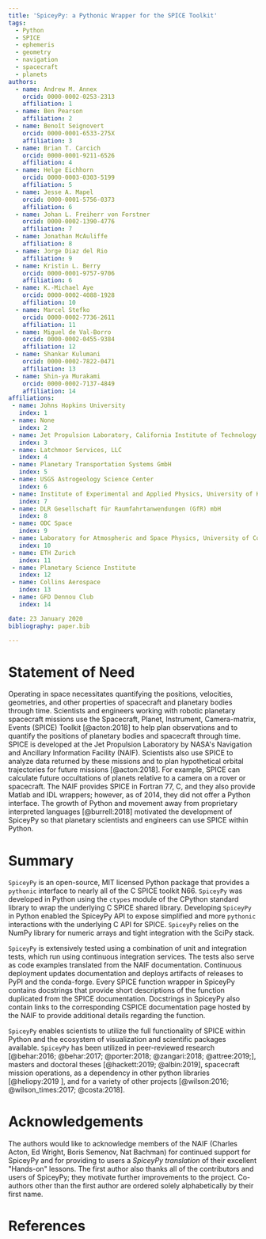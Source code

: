 ```yaml
---
title: 'SpiceyPy: a Pythonic Wrapper for the SPICE Toolkit'
tags:
  - Python
  - SPICE
  - ephemeris
  - geometry
  - navigation
  - spacecraft
  - planets
authors:
  - name: Andrew M. Annex
    orcid: 0000-0002-0253-2313
    affiliation: 1
  - name: Ben Pearson
    affiliation: 2
  - name: Benoît Seignovert
    orcid: 0000-0001-6533-275X
    affiliation: 3
  - name: Brian T. Carcich
    orcid: 0000-0001-9211-6526
    affiliation: 4
  - name: Helge Eichhorn
    orcid: 0000-0003-0303-5199
    affiliation: 5
  - name: Jesse A. Mapel
    orcid: 0000-0001-5756-0373
    affiliation: 6
  - name: Johan L. Freiherr von Forstner
    orcid: 0000-0002-1390-4776
    affiliation: 7
  - name: Jonathan McAuliffe
    affiliation: 8
  - name: Jorge Diaz del Rio
    affiliation: 9
  - name: Kristin L. Berry
    orcid: 0000-0001-9757-9706
    affiliation: 6
  - name: K.-Michael Aye
    orcid: 0000-0002-4088-1928
    affiliation: 10
  - name: Marcel Stefko
    orcid: 0000-0002-7736-2611
    affiliation: 11
  - name: Miguel de Val-Borro
    orcid: 0000-0002-0455-9384
    affiliation: 12
  - name: Shankar Kulumani
    orcid: 0000-0002-7822-0471
    affiliation: 13
  - name: Shin-ya Murakami
    orcid: 0000-0002-7137-4849
    affiliation: 14
affiliations:
 - name: Johns Hopkins University
   index: 1
 - name: None
   index: 2
 - name: Jet Propulsion Laboratory, California Institute of Technology
   index: 3
 - name: Latchmoor Services, LLC
   index: 4
 - name: Planetary Transportation Systems GmbH
   index: 5
 - name: USGS Astrogeology Science Center
   index: 6
 - name: Institute of Experimental and Applied Physics, University of Kiel
   index: 7
 - name: DLR Gesellschaft für Raumfahrtanwendungen (GfR) mbH
   index: 8
 - name: ODC Space
   index: 9
 - name: Laboratory for Atmospheric and Space Physics, University of Colorado
   index: 10
 - name: ETH Zurich
   index: 11
 - name: Planetary Science Institute
   index: 12
 - name: Collins Aerospace
   index: 13
 - name: GFD Dennou Club
   index: 14

date: 23 January 2020
bibliography: paper.bib

---
```

# Statement of Need

Operating in space necessitates quantifying the positions, velocities, geometries, and other properties of spacecraft and planetary
 bodies through time. 
Scientists and engineers working with robotic planetary spacecraft missions use the Spacecraft, Planet, Instrument, Camera-matrix, Events
 (SPICE) Toolkit [@acton:2018] to help plan observations and to quantify the positions of planetary bodies and spacecraft through time. 
SPICE is developed at the Jet Propulsion Laboratory by NASA's Navigation and Ancillary Information Facility (NAIF). Scientists also use
 SPICE to analyze data returned by these missions and to plan hypothetical orbital trajectories for future missions [@acton:2018]. 
For example, SPICE can calculate future occultations of planets relative to a camera on a rover or spacecraft. 
The NAIF provides SPICE in Fortran 77, C, and they also provide Matlab and IDL wrappers; however, as of 2014, they did not offer a Python
 interface. 
The growth of Python and movement away from proprietary interpreted languages [@burrell:2018] motivated the development of SpiceyPy so
 that planetary scientists and engineers can use SPICE within Python. 

# Summary

``SpiceyPy`` is an open-source, MIT licensed Python package that provides a ``pythonic`` interface to nearly all of the C SPICE toolkit N66. 
``SpiceyPy`` was developed in Python using the ``ctypes`` module of the CPython standard library to wrap the underlying C SPICE shared library. 
Developing ``SpiceyPy`` in Python enabled the SpiceyPy API to expose simplified and more ``pythonic`` interactions with the underlying C API for SPICE.
``SpiceyPy`` relies on the NumPy library for numeric arrays and tight integration with the SciPy stack.

``SpiceyPy`` is extensively tested using a combination of unit and integration tests, which run using continuous integration services. 
The tests also serve as code examples translated from the NAIF documentation. 
Continuous deployment updates documentation and deploys artifacts of releases to PyPI and the conda-forge. 
Every SPICE function wrapper in SpiceyPy contains docstrings that provide short descriptions of the function duplicated from the SPICE
 documentation. 
Docstrings in SpiceyPy also contain links to the corresponding CSPICE documentation page hosted by the NAIF to provide additional details
 regarding the function. 

``SpiceyPy`` enables scientists to utilize the full functionality of SPICE within Python and the ecosystem of visualization and
 scientific packages available. 
``SpiceyPy`` has been utilized in peer-reviewed research [@behar:2016; @behar:2017; @porter:2018; @zangari:2018; @attree:2019;], masters
 and doctoral theses [@hackett:2019; @albin:2019], spacecraft mission operations, as a dependency in other python libraries [@heliopy:2019
 ], and for a variety of other projects [@wilson:2016; @wilson_times:2017; @costa:2018]. 

# Acknowledgements
The authors would like to acknowledge members of the NAIF (Charles Acton, Ed Wright, Boris Semenov, Nat Bachman) for continued support for
 SpiceyPy and for providing to users a *SpiceyPy translation* of their excellent "Hands-on" lessons. 
The first author also thanks all of the contributors and users of SpiceyPy; they motivate further improvements to the project. 
Co-authors other than the first author are ordered solely alphabetically by their first name. 

# References
